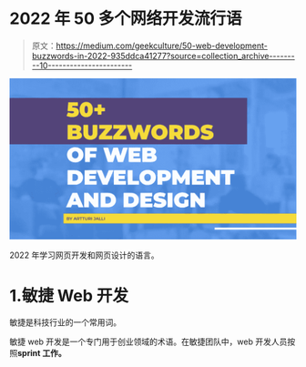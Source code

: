 # 2022 年 50 多个网络开发流行语

> 原文：<https://medium.com/geekculture/50-web-development-buzzwords-in-2022-935ddca41277?source=collection_archive---------10----------------------->

![](img/5bb9d1d1f080963d75fdebb3e65336b7.png)

2022 年学习网页开发和网页设计的语言。

# 1.敏捷 Web 开发

敏捷是科技行业的一个常用词。

敏捷 web 开发是一个专门用于创业领域的术语。在敏捷团队中，web 开发人员按照**sprint 工作。**